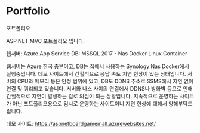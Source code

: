 # Portfolio
포트폴리오

ASP.NET MVC 포트폴리오 입니다.

웹서버: Azure App Service
DB: MSSQL 2017 - Nas Docker Linux Container

웹서버는 Azure 한국 중부이고,
DB는 집에서 사용하는 Synology Nas Docker에서 실행중입니다.
데모 사이트에서 간헐적으로 응답 속도 지연 현상이 있는 상태입니다.
서버의 CPU와 메모리 등은 안정 범위에 있고, DB도 DDNS 주소로 SSMS에서 지연 없이 연결 및 쿼리되고 있습니다.
서버와 나스 사이의 연결에서 DDNS나 방화벽 등으로 인해 간헐적으로 지연이 발생하는 걸로 의심이 되는 상황입니다.
지속적으로 운영하는 사이트가 아닌 포트폴리오용으로 임시로 운영하는 사이트이니 지연 현상에 대해서 양해부탁드립니다.

데모 사이트: https://aspnetboardgamemall.azurewebsites.net/
